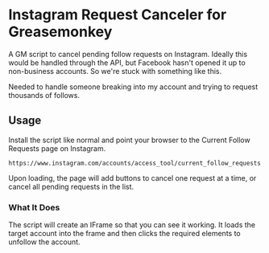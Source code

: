 # Instagram Request Canceler for Greasemonkey

A GM script to cancel pending follow requests on Instagram. Ideally this would be handled through the API, but Facebook hasn't opened it up to non-business accounts. So we're stuck with something like this.

Needed to handle someone breaking into my account and trying to request thousands of follows.

## Usage

Install the script like normal and point your browser to the Current Follow Requests page on Instagram.

```
https://www.instagram.com/accounts/access_tool/current_follow_requests
```

Upon loading, the page will add buttons to cancel one request at a time, or cancel all pending requests in the list.

### What It Does

The script will create an IFrame so that you can see it working. It loads the target account into the frame and then clicks the required elements to unfollow the account.
